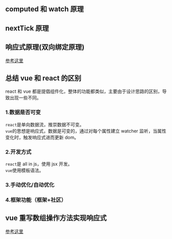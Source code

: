 ## computed 和 watch 原理

## nextTick 原理

## 响应式原理(双向绑定原理)

[参考这里](https://www.cnblogs.com/canfoo/p/6891868.html)

## 总结 vue 和 react 的区别

react 和 vue 都是提倡组件化，整体的功能都类似，主要由于设计思路的区别，导致出现一些不同。

### 1.数据是否可变

`react`是单向数据流，推崇数据不可变。  
`vue`的思想是响应式，数据是可变的，通过对每个属性建立 watcher 监听，当属性变化时，触发响应式进而更新 dom。

### 2.开发方式

`react`是 all in js，使用 jsx 开发。  
`vue`使用模板语法。

### 3.手动优化/自动优化

### 4.框架功能（框架+社区）

## vue 重写数组操作方法实现响应式

[参考这里](https://blog.csdn.net/wytraining/article/details/114321846?spm=1001.2101.3001.6661.1&utm_medium=distribute.pc_relevant_t0.none-task-blog-2%7Edefault%7EBlogCommendFromBaidu%7ERate-1.pc_relevant_default&depth_1-utm_source=distribute.pc_relevant_t0.none-task-blog-2%7Edefault%7EBlogCommendFromBaidu%7ERate-1.pc_relevant_default&utm_relevant_index=1)
